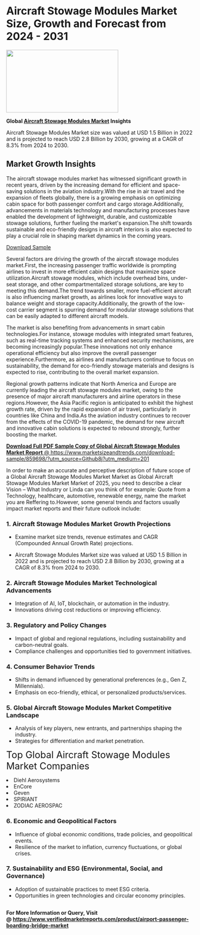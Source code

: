 <H1>Aircraft Stowage Modules Market Size, Growth and Forecast from 2024 - 2031</H1><img class="aligncenter size-medium wp-image-584254" src="https://thirdeyenews.in/wp-content/uploads/2024/09/Global-Market-Research-300x168.jpeg" alt="" width="300" height="168" /><p><strong>Global&nbsp;<a href="https://www.marketsizeandtrends.com/download-sample/859698/?utm_source=Github8j?utm_medium=201">Aircraft Stowage Modules Market</a> Insights</strong></p><p>Aircraft Stowage Modules Market size was valued at USD 1.5 Billion in 2022 and is projected to reach USD 2.8 Billion by 2030, growing at a CAGR of 8.3% from 2024 to 2030.</p><p><h2>Market Growth Insights</h2> <p>The aircraft stowage modules market has witnessed significant growth in recent years, driven by the increasing demand for efficient and space-saving solutions in the aviation industry.With the rise in air travel and the expansion of fleets globally, there is a growing emphasis on optimizing cabin space for both passenger comfort and cargo storage.Additionally, advancements in materials technology and manufacturing processes have enabled the development of lightweight, durable, and customizable stowage solutions, further fueling the market's expansion.The shift towards sustainable and eco-friendly designs in aircraft interiors is also expected to play a crucial role in shaping market dynamics in the coming years.</p> <p><a href="#">Download Sample</a></p> <p>Several factors are driving the growth of the aircraft stowage modules market.First, the increasing passenger traffic worldwide is prompting airlines to invest in more efficient cabin designs that maximize space utilization.Aircraft stowage modules, which include overhead bins, under-seat storage, and other compartmentalized storage solutions, are key to meeting this demand.The trend towards smaller, more fuel-efficient aircraft is also influencing market growth, as airlines look for innovative ways to balance weight and storage capacity.Additionally, the growth of the low-cost carrier segment is spurring demand for modular stowage solutions that can be easily adapted to different aircraft models.</p> <p>The market is also benefiting from advancements in smart cabin technologies.For instance, stowage modules with integrated smart features, such as real-time tracking systems and enhanced security mechanisms, are becoming increasingly popular.These innovations not only enhance operational efficiency but also improve the overall passenger experience.Furthermore, as airlines and manufacturers continue to focus on sustainability, the demand for eco-friendly stowage materials and designs is expected to rise, contributing to the overall market expansion.</p> <p>Regional growth patterns indicate that North America and Europe are currently leading the aircraft stowage modules market, owing to the presence of major aircraft manufacturers and airline operators in these regions.However, the Asia Pacific region is anticipated to exhibit the highest growth rate, driven by the rapid expansion of air travel, particularly in countries like China and India.As the aviation industry continues to recover from the effects of the COVID-19 pandemic, the demand for new aircraft and innovative cabin solutions is expected to rebound strongly, further boosting the market.</p> <p><a href="#"></p><p><span class=""><strong>Download Full PDF Sample Copy of Global Aircraft Stowage Modules Market Report</strong> @ <a href="https://www.marketsizeandtrends.com/download-sample/859698/?utm_source=Github8j?utm_medium=201" target="_blank">https://www.marketsizeandtrends.com/download-sample/859698/?utm_source=Github8j?utm_medium=201</a></span></p><p>In order to make an accurate and perceptive description of future scope of a Global&nbsp;Aircraft Stowage Modules Market Market as Global&nbsp;Aircraft Stowage Modules Market Market of 2025, you need to describe a clear Vision &ndash; What Industry or Linda can you think of for example: Quote from a Technology, healthcare, automotive, renewable energy, name the market you are Reffering to.However, some general trends and factors usually impact market reports and their future outlook include:</p><h3>1.&nbsp;<strong>Aircraft Stowage Modules Market Growth Projections</strong></h3><ul><li>Examine market size trends, revenue estimates and CAGR (Compounded Annual Growth Rate) projections.</li><li><p>Aircraft Stowage Modules Market size was valued at USD 1.5 Billion in 2022 and is projected to reach USD 2.8 Billion by 2030, growing at a CAGR of 8.3% from 2024 to 2030.</p></li></ul><h3>2.&nbsp;<strong>Aircraft Stowage Modules Market Technological Advancements</strong></h3><ul><li>Integration of AI, IoT, blockchain, or automation in the industry.</li><li>Innovations driving cost reductions or improving efficiency.</li></ul><h3>3.&nbsp;<strong>Regulatory and Policy Changes</strong></h3><ul><li>Impact of global and regional regulations, including sustainability and carbon-neutral goals.</li><li>Compliance challenges and opportunities tied to government initiatives.</li></ul><h3>4.&nbsp;<strong>Consumer Behavior Trends</strong></h3><ul><li>Shifts in demand influenced by generational preferences (e.g., Gen Z, Millennials).</li><li>Emphasis on eco-friendly, ethical, or personalized products/services.</li></ul><h3>5.&nbsp;<strong>Global Aircraft Stowage Modules Market Competitive Landscape</strong></h3><ul><li>Analysis of key players, new entrants, and partnerships shaping the industry.</li><li>Strategies for differentiation and market penetration.</li></ul><p data-pm-slice="1 1 []"><span style="color: inherit; font-family: inherit; font-size: 25px;">Top Global Aircraft Stowage Modules Market Companies</span></p><div class="" data-test-id=""><p><li>Diehl Aerosystems</li><li> EnCore</li><li> Geven</li><li> SPIRIANT</li><li> ZODIAC AEROSPAC</li></p></div><h3>6.&nbsp;<strong>Economic and Geopolitical Factors</strong></h3><ul><li>Influence of global economic conditions, trade policies, and geopolitical events.</li><li>Resilience of the market to inflation, currency fluctuations, or global crises.</li></ul><h3>7.&nbsp;<strong>Sustainability and ESG (Environmental, Social, and Governance)</strong></h3><ul><li>Adoption of sustainable practices to meet ESG criteria.</li><li>Opportunities in green technologies and circular economy principles.</li></ul><h2><strong style="font-size: 14px;">For More Information or Query, Visit @&nbsp;</strong><a style="background-color: #ffffff; font-size: 14px;" href="https://www.marketsizeandtrends.com/report/aircraft-stowage-modules-market/" target="_blank">https://www.verifiedmarketreports.com/product/airport-passenger-boarding-bridge-market</a></h2>